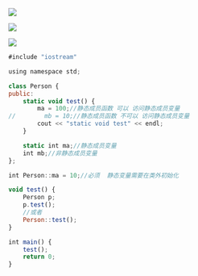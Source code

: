 

![](https://gitee.com/hxc8/images3/raw/master/img/202407172227395.jpg)



![](https://gitee.com/hxc8/images3/raw/master/img/202407172227859.jpg)





![](images/0337D5E9E44A462FB01C3F2D53560C88image.png)



```javascript
#include "iostream"

using namespace std;

class Person {
public:
    static void test() {
        ma = 100;//静态成员函数 可以 访问静态成员变量
//        mb = 10;//静态成员函数 不可以 访问静态成员变量
        cout << "static void test" << endl;
    }

    static int ma;//静态成员变量
    int mb;//非静态成员变量
};

int Person::ma = 10;//必须  静态变量需要在类外初始化

void test() {
    Person p;
    p.test();
    //或者
    Person::test();
}

int main() {
    test();
    return 0;
}
```

